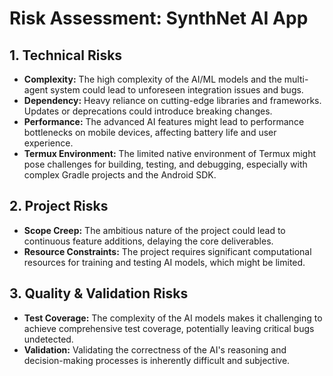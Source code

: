 # Risk Assessment: SynthNet AI App

## 1. Technical Risks

*   **Complexity:** The high complexity of the AI/ML models and the multi-agent system could lead to unforeseen integration issues and bugs.
*   **Dependency:** Heavy reliance on cutting-edge libraries and frameworks. Updates or deprecations could introduce breaking changes.
*   **Performance:** The advanced AI features might lead to performance bottlenecks on mobile devices, affecting battery life and user experience.
*   **Termux Environment:** The limited native environment of Termux might pose challenges for building, testing, and debugging, especially with complex Gradle projects and the Android SDK.

## 2. Project Risks

*   **Scope Creep:** The ambitious nature of the project could lead to continuous feature additions, delaying the core deliverables.
*   **Resource Constraints:** The project requires significant computational resources for training and testing AI models, which might be limited.

## 3. Quality & Validation Risks

*   **Test Coverage:** The complexity of the AI models makes it challenging to achieve comprehensive test coverage, potentially leaving critical bugs undetected.
*   **Validation:** Validating the correctness of the AI's reasoning and decision-making processes is inherently difficult and subjective.
